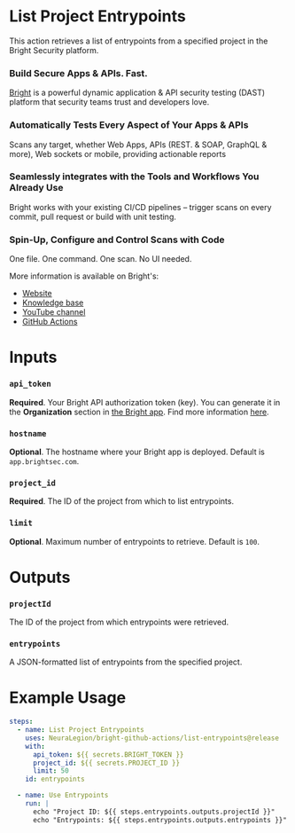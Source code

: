 # List Project Entrypoints

This action retrieves a list of entrypoints from a specified project in the Bright Security platform.

### Build Secure Apps & APIs. Fast.

[Bright](https://www.brightsec.com) is a powerful dynamic application & API security testing (DAST) platform that security teams trust and developers love.

### Automatically Tests Every Aspect of Your Apps & APIs

Scans any target, whether Web Apps, APIs (REST. & SOAP, GraphQL & more), Web sockets or mobile, providing actionable reports

### Seamlessly integrates with the Tools and Workflows You Already Use

Bright works with your existing CI/CD pipelines – trigger scans on every commit, pull request or build with unit testing.

### Spin-Up, Configure and Control Scans with Code

One file. One command. One scan. No UI needed.

More information is available on Bright's:

- [Website](https://www.brightsec.com/)
- [Knowledge base](https://docs.brightsec.com/docs/quickstart)
- [YouTube channel](https://www.youtube.com/channel/UCoIC0T1pmozq3eKLsUR2uUw)
- [GitHub Actions](https://github.com/marketplace?query=neuralegion+)

# Inputs

### `api_token`

**Required**. Your Bright API authorization token (key). You can generate it in the **Organization** section in [the Bright app](https://app.brightsec.com/login). Find more information [here](https://docs.brightsec.com/docs/manage-your-organization#manage-organization-apicli-authentication-tokens).

### `hostname`

**Optional**. The hostname where your Bright app is deployed. Default is `app.brightsec.com`.

### `project_id`

**Required**. The ID of the project from which to list entrypoints.

### `limit`

**Optional**. Maximum number of entrypoints to retrieve. Default is `100`.

# Outputs

### `projectId`

The ID of the project from which entrypoints were retrieved.

### `entrypoints`

A JSON-formatted list of entrypoints from the specified project.

# Example Usage

```yaml
steps:
  - name: List Project Entrypoints
    uses: NeuraLegion/bright-github-actions/list-entrypoints@release
    with:
      api_token: ${{ secrets.BRIGHT_TOKEN }}
      project_id: ${{ secrets.PROJECT_ID }}
      limit: 50
    id: entrypoints

  - name: Use Entrypoints
    run: |
      echo "Project ID: ${{ steps.entrypoints.outputs.projectId }}"
      echo "Entrypoints: ${{ steps.entrypoints.outputs.entrypoints }}"
